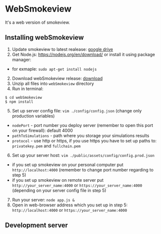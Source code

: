 # WebSmokeview

 It's a web version of smokeview.

## Installing webSmokeview
1. Update smokeview to latest realease: [google drive](https://drive.google.com/drive/folders/0B_wB1pJL2bFQc1F4cjJWY2duWTA)
1. Get Node.js: https://nodejs.org/en/download/ or install it using package manager:
- for exmaple: ``sudo apt-get install nodejs``
2. Download webSmokeview release: [download](https://cloud.fkce.pl/webSmokeviewReleases/webSmokeview_v0.0.1.zip)
3. Unzip all files into ``webSmokeview`` directory
4. Run in terminal:
```
$ cd webSmokeview
$ npm install
```
5. Set up server config file: ``vim ./config/config.json`` (change only production variables)
- ``nodePort`` - port number you deploy server (remember to open this port on your firewall): default 4000
- ``pathToSimulations`` - path where you storage your simulations results
- ``protocol`` - use http or https, if you use https you have to set up paths to: ``privatekey.pem`` and ``fullchain.pem``

6. Set up your server host: ``vim ./public/assets/config/config.prod.json``
- if you set up smokeview on your personal computer put ``http://localhost:4000`` (remember to change port number regarding to step 5)
- if you set up smokeview on remote server put ``http://your_server_name:4000`` or ``https://your_server_name:4000`` (depending on your server config file in step 5)
7. Run your server: ``node app.js &``
8. Open in web-browser address which you set up in step 5: ``http://localhost:4000`` or ``https://your_server_name:4000``

## Development server
